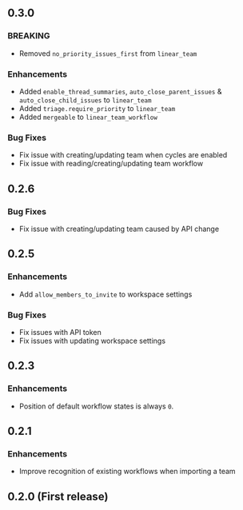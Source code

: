 ## 0.3.0

### BREAKING
* Removed `no_priority_issues_first` from `linear_team`

### Enhancements
* Added `enable_thread_summaries`, `auto_close_parent_issues` & `auto_close_child_issues` to `linear_team`
* Added `triage.require_priority` to `linear_team`
* Added `mergeable` to `linear_team_workflow`

### Bug Fixes
* Fix issue with creating/updating team when cycles are enabled
* Fix issue with reading/creating/updating team workflow

## 0.2.6

### Bug Fixes
* Fix issue with creating/updating team caused by API change

## 0.2.5

### Enhancements
* Add `allow_members_to_invite` to workspace settings

### Bug Fixes
* Fix issues with API token
* Fix issues with updating workspace settings

## 0.2.3

### Enhancements
* Position of default workflow states is always `0`.

## 0.2.1

### Enhancements
* Improve recognition of existing workflows when importing a team

## 0.2.0 (First release)
